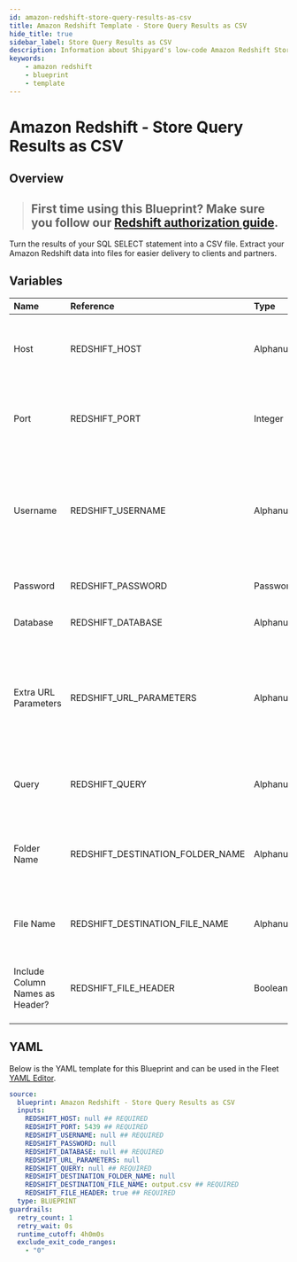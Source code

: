 ```yaml
---
id: amazon-redshift-store-query-results-as-csv
title: Amazon Redshift Template - Store Query Results as CSV
hide_title: true
sidebar_label: Store Query Results as CSV
description: Information about Shipyard's low-code Amazon Redshift Store Query Results as CSV blueprint. Turn the results of your SQL SELECT statement into a CSV file. Extract your Amazon Redshift data into files for easier delivery to clients and partners.
keywords:
    - amazon redshift
    - blueprint
    - template
---
```


# Amazon Redshift - Store Query Results as CSV

## Overview

> ## **First time using this Blueprint? Make sure you follow our [Redshift authorization guide](https://www.shipyardapp.com/docs/blueprint-library/amazon-redshift/amazon-redshift-authorization/)**.

Turn the results of your SQL SELECT statement into a CSV file. Extract your Amazon Redshift data into files for easier delivery to clients and partners.



## Variables

| Name                            | Reference                        | Type         | Required           | Default    | Options | Description                                                                                                       |
|:--------------------------------|:---------------------------------|:-------------|:-------------------|:-----------|:--------|:------------------------------------------------------------------------------------------------------------------|
| Host                            | REDSHIFT_HOST                    | Alphanumeric | :white_check_mark: | -          | -       | The domain or the IP address of the database you want to connect to.                                              |
| Port                            | REDSHIFT_PORT                    | Integer      | :white_check_mark: | 5439       | -       | Port number where the database accepts inbound connections.                                                       |
| Username                        | REDSHIFT_USERNAME                | Alphanumeric | :white_check_mark: | -          | -       | Username configured as part of the database credentials. See Authorization documentation for more information.    |
| Password                        | REDSHIFT_PASSWORD                | Password     | :heavy_minus_sign: | -          | -       | Password for the provided username                                                                                |
| Database                        | REDSHIFT_DATABASE                | Alphanumeric | :white_check_mark: | -          | -       | Name of the database to connect to.                                                                               |
| Extra URL Parameters            | REDSHIFT_URL_PARAMETERS          | Alphanumeric | :heavy_minus_sign: | -          | -       | Extra parameters that will be placed at the end of the connection string, after the "?". Must be separated by "&" |
| Query                           | REDSHIFT_QUERY                   | Alphanumeric | :white_check_mark: | -          | -       | A SELECT statement that returns data. Formatting is ignored                                                       |
| Folder Name                     | REDSHIFT_DESTINATION_FOLDER_NAME | Alphanumeric | :heavy_minus_sign: | -          | -       | Folder where the file will be created. Leave blank to store in the current working directory                      |
| File Name                       | REDSHIFT_DESTINATION_FILE_NAME   | Alphanumeric | :white_check_mark: | output.csv | -       | File name that will be created with the results of the query                                                      |
| Include Column Names as Header? | REDSHIFT_FILE_HEADER             | Boolean      | :white_check_mark: | true       | -       | If checked, your CSV file will include a header row with column names.                                            |


## YAML

Below is the YAML template for this Blueprint and can be used in the Fleet [YAML Editor](../../reference/fleets/yaml-editor.md).

```yaml
source:
  blueprint: Amazon Redshift - Store Query Results as CSV
  inputs:
    REDSHIFT_HOST: null ## REQUIRED
    REDSHIFT_PORT: 5439 ## REQUIRED
    REDSHIFT_USERNAME: null ## REQUIRED
    REDSHIFT_PASSWORD: null 
    REDSHIFT_DATABASE: null ## REQUIRED
    REDSHIFT_URL_PARAMETERS: null 
    REDSHIFT_QUERY: null ## REQUIRED
    REDSHIFT_DESTINATION_FOLDER_NAME: null 
    REDSHIFT_DESTINATION_FILE_NAME: output.csv ## REQUIRED
    REDSHIFT_FILE_HEADER: true ## REQUIRED
  type: BLUEPRINT
guardrails:
  retry_count: 1
  retry_wait: 0s
  runtime_cutoff: 4h0m0s
  exclude_exit_code_ranges:
    - "0"
```
